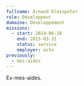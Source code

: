 ```yaml
---
fullname: Arnaud Kleinpeter
role: Développeur
domaine: Développement
missions:
  - start: 2014-06-18
    end: 2015-03-31
    status: service
    employer: octo
previously:
  - mes-aides
---
```

Ex-mes-aides.